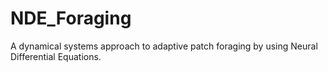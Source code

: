 # NDE_Foraging
A dynamical systems approach to adaptive patch foraging by using Neural Differential Equations.
